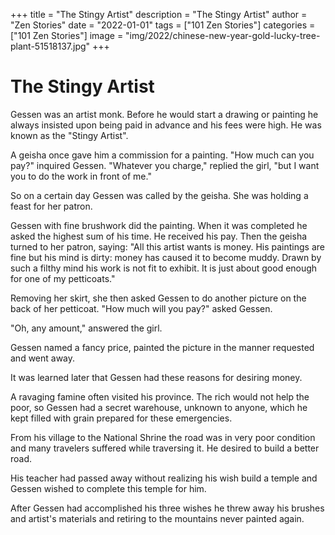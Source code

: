 +++
title = "The Stingy Artist"
description = "The Stingy Artist"
author = "Zen Stories"
date = "2022-01-01"
tags = ["101 Zen Stories"]
categories = ["101 Zen Stories"]
image =  "img/2022/chinese-new-year-gold-lucky-tree-plant-51518137.jpg"
+++

# The Stingy Artist

Gessen was an artist monk. Before he would start a drawing or painting he always insisted upon being paid in advance and his fees were high. He was known as the "Stingy Artist".

A geisha once gave him a commission for a painting. "How much can you pay?" inquired Gessen. "Whatever you charge," replied the girl, "but I want you to do the work in front of me."

So on a certain day Gessen was called by the geisha. She was holding a feast for her patron.

Gessen with fine brushwork did the painting. When it was completed he asked the highest sum of his time. He received his pay. Then the geisha turned to her patron, saying: "All this artist wants is money. His paintings are fine but his mind is dirty: money has caused it to become muddy. Drawn by such a filthy mind his work is not fit to exhibit. It is just about good enough for one of my petticoats."

Removing her skirt, she then asked Gessen to do another picture on the back of her petticoat. "How much will you pay?" asked Gessen.

"Oh, any amount," answered the girl.

Gessen named a fancy price, painted the picture in the manner requested and went away.

It was learned later that Gessen had these reasons for desiring money.

A ravaging famine often visited his province. The rich would not help the poor, so Gessen had a secret warehouse, unknown to anyone, which he kept filled with grain prepared for these emergencies.

From his village to the National Shrine the road was in very poor condition and many travelers suffered while traversing it. He desired to build a better road.

His teacher had passed away without realizing his wish build a temple and Gessen wished to complete this temple for him.

After Gessen had accomplished his three wishes he threw away his brushes and artist's materials and retiring to the mountains never painted again.
